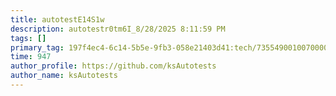 ```yaml
---
title: autotestE14S1w
description: autotestr0tm6I_8/28/2025 8:11:59 PM
tags: []
primary_tag: 197f4ec4-6c14-5b5e-9fb3-058e21403d41:tech/73554900100700000996/67838200100800006287
time: 947
author_profile: https://github.com/ksAutotests
author_name: ksAutotests
---
```

